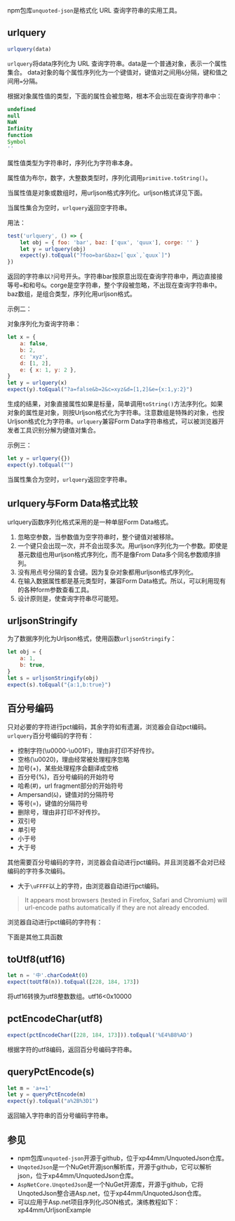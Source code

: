 npm包库`unquoted-json`是格式化 URL 查询字符串的实用工具。

## urlquery

```js
urlquery(data)
```

`urlquery`将data序列化为 URL 查询字符串。data是一个普通对象，表示一个属性集合。 data对象的每个属性序列化为一个键值对，键值对之间用`&`分隔，键和值之间用`=`分隔。

根据对象属性值的类型，下面的属性会被忽略，根本不会出现在查询字符串中：

```js
undefined
null
NaN
Infinity
function
Symbol
''
```

属性值类型为字符串时，序列化为字符串本身。

属性值为布尔，数字，大整数类型时，序列化调用`primitive.toString()`。

当属性值是对象或数组时，用urljson格式序列化。urljson格式详见下面。

当属性集合为空时，`urlquery`返回空字符串。

用法：

```js
test('urlquery', () => {
    let obj = { foo: 'bar', baz: ['qux', 'quux'], corge: '' }
    let y = urlquery(obj)
    expect(y).toEqual("?foo=bar&baz=[`qux`,`quux`]")
})
```

返回的字符串以`?`问号开头。字符串bar按原意出现在查询字符串中，两边直接接等号`=`和和号`&`。corge是空字符串，整个字段被忽略，不出现在查询字符串中。baz数组，是组合类型，序列化用urljson格式。

示例二：

对象序列化为查询字符串：

```js
let x = {
    a: false,
    b: 2,
    c: 'xyz',
    d: [1, 2],
    e: { x: 1, y: 2 },
}
let y = urlquery(x)
expect(y).toEqual("?a=false&b=2&c=xyz&d=[1,2]&e={x:1,y:2}")
```

生成的结果，对象直接属性如果是标量，简单调用`toString()`方法序列化。如果对象的属性是对象，则按Urljson格式化为字符串。注意数组是特殊的对象，也按Urljson格式化为字符串。`urlquery`兼容Form Data字符串格式，可以被浏览器开发者工具识别分解为键值对集合。

示例三：

```js
let y = urlquery({})
expect(y).toEqual("")
```

当属性集合为空时，`urlquery`返回空字符串。

## urlquery与Form Data格式比较

urlquery函数序列化格式采用的是一种单层Form Data格式。

1. 忽略空参数，当参数值为空字符串时，整个键值对被移除。
2. 一个键只会出现一次，并不会出现多次。用urljson序列化为一个参数。即使是基元数组也用urljson格式序列化，而不是像From Data多个同名参数顺序排列。
3. 没有用点号分隔的复合键。因为复杂对象都用urljson格式序列化。
4. 在输入数据属性都是基元类型时，兼容Form Data格式。所以，可以利用现有的各种form参数查看工具。
5. 设计原则是，使查询字符串尽可能短。



## urljsonStringify

为了数据序列化为Urljson格式，使用函数`urljsonStringify`：

```js
let obj = {
    a: 1,
    b: true,
}
let s = urljsonStringify(obj)
expect(s).toEqual("{a:1,b:true}")
```

## 百分号编码

只对必要的字符进行pct编码，其余字符如有遗漏，浏览器会自动pct编码。`urlquery`百分号编码的字符有：

* 控制字符(\u0000-\u001F)，理由非打印不好传抄。
* 空格(\u0020)，理由经常被处理程序忽略
* 加号(+)，某些处理程序会翻译成空格
* 百分号(%)，百分号编码的开始符号
* 哈希(#)，url fragment部分的开始符号
* Ampersand(`&`)，键值对的分隔符号
* 等号(=)，键值的分隔符号
* 删除号，理由非打印不好传抄。
* 双引号
* 单引号
* 小于号
* 大于号

其他需要百分号编码的字符，浏览器会自动进行pct编码。并且浏览器不会对已经编码的字符多次编码。

* 大于`\uFFFF`以上的字符，由浏览器自动进行pct编码。

> It appears most browsers (tested in Firefox, Safari and Chromium) will url-encode paths automatically if they are not already encoded.

浏览器自动进行pct编码的字符有：



下面是其他工具函数

## toUtf8(utf16)

```js
let n = '中'.charCodeAt(0)
expect(toUtf8(n)).toEqual([228, 184, 173])
```

将utf16转换为utf8整数数组。utf16<0x10000

## pctEncodeChar(utf8)

```js
expect(pctEncodeChar([228, 184, 173])).toEqual('%E4%B8%AD')
```

根据字符的utf8编码，返回百分号编码字符串。

## queryPctEncode(s)

```js
let m = 'a+=1'
let y = queryPctEncode(m)
expect(y).toEqual("a%2B%3D1")
```

返回输入字符串的百分号编码字符串。

## 参见

- npm包库`unquoted-json`开源于github，位于xp44mm/UnquotedJson仓库。
- `UnqotedJson`是一个NuGet开源json解析库，开源于github，它可以解析json，位于xp44mm/UnquotedJson仓库。
- `AspNetCore.UnqotedJson`是一个NuGet开源库，开源于github，它将UnqotedJson整合进Asp.net，位于xp44mm/UnquotedJson仓库。
- 可以应用于Asp.net项目序列化JSON格式，演练教程如下：xp44mm/UrljsonExample

